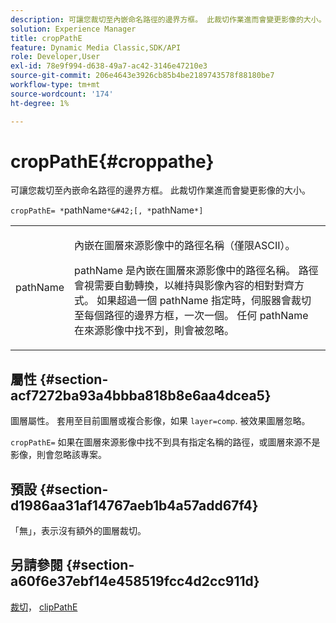 ```yaml
---
description: 可讓您裁切至內嵌命名路徑的邊界方框。 此裁切作業進而會變更影像的大小。
solution: Experience Manager
title: cropPathE
feature: Dynamic Media Classic,SDK/API
role: Developer,User
exl-id: 78e9f994-d638-49a7-ac42-3146e47210e3
source-git-commit: 206e4643e3926cb85b4be2189743578f88180be7
workflow-type: tm+mt
source-wordcount: '174'
ht-degree: 1%

---
```


# cropPathE{#croppathe}

可讓您裁切至內嵌命名路徑的邊界方框。 此裁切作業進而會變更影像的大小。

`cropPathE= *`pathName`*&#42;[, *`pathName`*]`

<table id="table_598304852E844456AB3AC9FF1F178B71"> 
 <tbody> 
  <tr> 
   <td colname="col1"> <p><span class="codeph"><span class="varname"> pathName</span></span> </p> </td> 
   <td colname="col2"> <p>內嵌在圖層來源影像中的路徑名稱（僅限ASCII）。 </p> <p> <span class="codeph"><span class="varname"> pathName</span></span> 是內嵌在圖層來源影像中的路徑名稱。 路徑會視需要自動轉換，以維持與影像內容的相對對齊方式。 如果超過一個 <span class="codeph"><span class="varname"> pathName</span></span> 指定時，伺服器會裁切至每個路徑的邊界方框，一次一個。 任何 <span class="codeph"><span class="varname"> pathName</span></span> 在來源影像中找不到，則會被忽略。 </p> </td> 
  </tr> 
 </tbody> 
</table>

## 屬性 {#section-acf7272ba93a4bbba818b8e6aa4dcea5}

圖層屬性。 套用至目前圖層或複合影像，如果 `layer=comp`. 被效果圖層忽略。

`cropPathE=` 如果在圖層來源影像中找不到具有指定名稱的路徑，或圖層來源不是影像，則會忽略該專案。

## 預設 {#section-d1986aa31af14767aeb1b4a57add67f4}

「無」，表示沒有額外的圖層裁切。

## 另請參閱 {#section-a60f6e37ebf14e458519fcc4d2cc911d}

[裁切](../../../../../is-api/http-ref/image-serving-api-ref/c-http-protocol-reference/c-command-reference/r-crop.md#reference-6fd0f6399966446ab4425ce050572eab)， [clipPathE](../../../../../is-api/http-ref/image-serving-api-ref/c-http-protocol-reference/c-command-reference/r-clippath.md#reference-8139b1b52dc54749b51b109521ddf83d)
